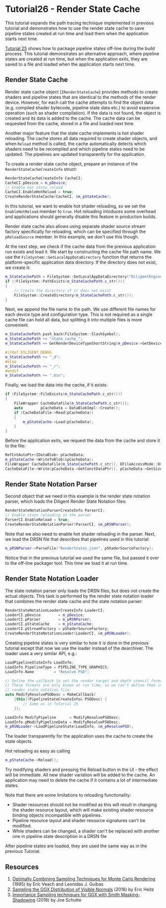 # Tutorial26 - Render State Cache

This tutorial expands the path tracing technique implemented in previous tutorial and demonstrates
how to use the render state cache to save pipeline states created at run time and load them when the
application starts next time.

[Tutorial 25](https://github.com/DiligentGraphics/DiligentSamples/tree/master/Tutorials/Tutorial25_StatePackager) shows
how to package pipeline states off-line during the build process. This tutorial demonstrates an alternative approach, where
pipeline states are created at run time, but when the application exits, they are saved to a file and loaded when
the application starts next time.


## Render State Cache

Render state cache object (`IRenderStateCache`) provides methods to create shaders and pipeline states that are
identical to the methods of the render device. However, for each call the cache attempts to find the object
data (e.g. compiled shader bytecode, pipeline state data etc.) to avoid expensive operation (such as shader compilation).
If the data is not found, the object is created and its data is added to the cache. The cache data can be requested from
the cache, stored in a file and loaded next time. 

Another major feature that the state cache implements is hot shader reloading. The cache stores all data required to create shader objects,
and when `Reload` method is called, the cache automatically detects which shaders need to be recompiled and which pipeline states need
to be updated. The pipelines are updated transparently for the application.

To create a render state cache object, prepare an instance of the `RenderStateCacheCreateInfo` struct:

```cpp
RenderStateCacheCreateInfo CacheCI;
CacheCI.pDevice = m_pDevice;
// Enable hot state reload
CacheCI.EnableHotReload = true;
CreateRenderStateCache(CacheCI, &m_pStateCache);
```

In this tutorial, we want to enable hot shader reloading, so we set the `EnableHotReload` member to `true`. Hot reloading
intoduces some overhead and applications should generally disable this feature in production builds.

Render state cache also allows using separate shader source stream factory specifically for reloading, which can be specified
through the `pReloadSource` member. In this example, we don't use this though.

At the next step, we check if the cache data from the previous application run exists and load it.
We start by constructing the cache file path name. We use the `FileSystem::GetLocalAppDataDirectory` function
that returns the platform-specific application data directory. If the directory does not exist, we create it:

```cpp
m_StateCachePath = FileSystem::GetLocalAppDataDirectory("DiligentEngine-Tutorial26");
if (!FileSystem::PathExists(m_StateCachePath.c_str()))
{
    // Create the directory if it does not exist
    FileSystem::CreateDirectory(m_StateCachePath.c_str());
}
```

Next, we append the file name to the path. We use different file names for each device type and configuration type.
This is not required as a single cache file can hold all data, but splitting it into multiple files is
more convenient.

```cpp
m_StateCachePath.push_back(FileSystem::SlashSymbol);
m_StateCachePath += "state_cache_";
m_StateCachePath += GetRenderDeviceTypeShortString(m_pDevice->GetDeviceInfo().Type);

#ifdef DILIGENT_DEBUG
m_StateCachePath += "_d";
#else
m_StateCachePath += "_r";
#endif
m_StateCachePath += ".bin";
```

Finally, we load the data into the cache, if it exists:

```cpp
if (FileSystem::FileExists(m_StateCachePath.c_str()))
{
    FileWrapper CacheDataFile{m_StateCachePath.c_str()};
    auto        pCacheData = DataBlobImpl::Create();
    if (CacheDataFile->Read(pCacheData))
    {
        m_pStateCache->Load(pCacheData);
    }
}
```

Before the application exits, we request the data from the cache and store it to the file:

```cpp
RefCntAutoPtr<IDataBlob> pCacheData;
m_pStateCache->WriteToBlob(&pCacheData);
FileWrapper CacheDataFile{m_StateCachePath.c_str(), EFileAccessMode::Overwrite};
CacheDataFile->Write(pCacheData->GetConstDataPtr(), pCacheData->GetSize());
```


## Render State Notation Parser

Second object that we need in this example is the render state notation parser, which loads
the Diligent Render State Notation files:

```cpp
RenderStateNotationParserCreateInfo ParserCI;
// Enable state reloading in the parser
ParserCI.EnableReload = true;
CreateRenderStateNotationParser(ParserCI, &m_pRSNParser);
```

Note that we also need to enable hot shader reloading in the parser.
Next, we load the DRSN file that describes that pipelines used in this tutorial:

```cpp
m_pRSNParser->ParseFile("RenderStates.json", pShaderSourceFactory);
```

Notice that in the previous tutorial we used the same file, but passed it over to the off-line
packager tool. This time we load it at run time.


## Render State Notation Loader

The state notation parser only loads the DRSN files, but does not create the actual objects.
This task is performed by the render state notation loader that combines the render state cache
and the state notation parser:

```cpp
RenderStateNotationLoaderCreateInfo LoaderCI;
LoaderCI.pDevice        = m_pDevice;
LoaderCI.pParser        = m_pRSNParser;
LoaderCI.pStateCache    = m_pStateCache;
LoaderCI.pStreamFactory = pShaderSourceFactory;
CreateRenderStateNotationLoader(LoaderCI, &m_pRSNLoader);
```

Creating pipeline states is very similar to how it is done in the previous tutorial
except that now we use the loader instead of the dearchiver. The loader uses a very similar API,
e.g.:

```cpp
LoadPipelineStateInfo LoadInfo;
LoadInfo.PipelineType = PIPELINE_TYPE_GRAPHICS;
LoadInfo.Name         = "Resolve PSO";

// Define the callback to set the render target and depth stencil formats.
// These formats are only known at run time, so we can't define them in the
// render state notation file.
auto ModifyResolvePSODesc = MakeCallback(
    [this](PipelineStateCreateInfo& PSODesc) {
        // Same as in Tutorial 25
    });

LoadInfo.ModifyPipeline      = ModifyResolvePSODesc;
LoadInfo.pModifyPipelineData = ModifyResolvePSODesc;
m_pRSNLoader->LoadPipelineState(LoadInfo, &m_pResolvePSO);
```

The loader transparently for the application uses the cache to create the state objects.

Hot reloading as easy as calling 

```cpp
m_pStateCache->Reload();
```

Try modifying shaders and pressing the Reload button in the UI - the effect will be immediate.
All new shader variation will be added to the cache. An application may need to delete the cache
if it contains a lot of intermediate states.

Note that there are some limitations to reloading functionality:

- Shader resources should not be modified as this will result in changing the shader resource layout,
  which will make existing shader resource binding objects incompatible with pipelines.
- Pipeline resource layout and shader resource signatures can't be modified.
- While shaders can be changed, a shader can't be replaced with another one in pipeline state description in a DRSN file

After pipeline states are loaded, they are used the same way as in the previous Tutorial.

## Resources

1. [Optimally Combining Sampling Techniques for Monte Carlo Rendering](https://cseweb.ucsd.edu/~viscomp/classes/cse168/sp21/readings/veach.pdf) (1995) by Eric Veach and Leonidas J. Guibas
2. [Sampling the GGX Distribution of Visible Normals](https://jcgt.org/published/0007/04/01/) (2018) by Eric Heitz
3. [Importance Sampling techniques for GGX with Smith Masking-Shadowing](https://schuttejoe.github.io/post/ggximportancesamplingpart2/) (2018) by Joe Schutte
